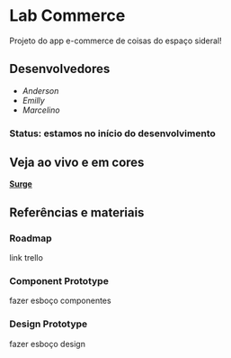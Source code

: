 # Lab Commerce

Projeto do app e-commerce de coisas do espaço sideral!

## Desenvolvedores
* *Anderson*
* *Emilly*
* *Marcelino*

### Status: estamos no início do desenvolvimento

## Veja ao vivo e em cores
**[Surge](https://spacelab.surge.sh)**

## Referências e materiais

### Roadmap
link trello

### Component Prototype
fazer esboço componentes

### Design Prototype
fazer esboço design

